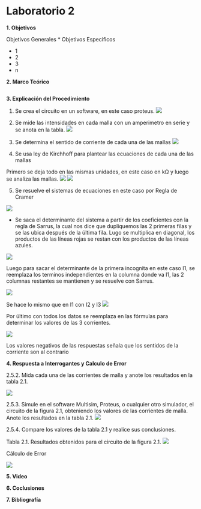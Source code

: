 # Laboratorio 2

__1. Objetivos__

Objetivos Generales 
* 
Objetivos Específicos 
* 1
* 2
* 3
* n


__2. Marco Teórico__ 

![]()


__3. Explicación del Procedimiento__

1. Se crea el circuito en un software, en este caso proteus.
![](https://github.com/ItzAdoc/Imagenes_L2/blob/main/Circuito.PNG)
2. Se mide las intensidades en cada malla con un amperimetro en serie y se anota en la tabla.
![](https://github.com/ItzAdoc/Imagenes_L2/blob/main/Medidas.PNG)

3. Se determina el sentido de corriente de cada una de las mallas 
![](https://github.com/ItzAdoc/Imagenes_L2/blob/main/Sentido.PNG)

4. Se usa ley de Kirchhoff para plantear las ecuaciones de cada una de las mallas 

Primero se deja todo en las mismas unidades, en este caso en kΩ y luego se analiza las mallas.
![](https://github.com/ItzAdoc/Imagenes_L2/blob/main/1.PNG)
![](https://github.com/ItzAdoc/Imagenes_L2/blob/main/2.PNG)

5. Se resuelve el sistemas de ecuaciones en este caso por Regla de Cramer

![](https://github.com/ItzAdoc/Imagenes_L2/blob/main/Ecu.PNG)

* Se saca el determinante del sistema a partir de los coeficientes con la regla de Sarrus, la cual nos dice que dupliquemos las 2 primeras filas y se las ubica después de la última fila. Lugo se multiplica en diagonal, los productos de las líneas rojas se restan con los productos de las líneas azules.
 
![](https://github.com/ItzAdoc/Imagenes_L2/blob/main/3.1.PNG)

Luego para sacar el determinante de la primera incognita en este caso I1, se reemplaza los terminos independientes en la columna donde va I1, las 2 columnas restantes se mantienen y se resuelve con Sarrus.

![](https://github.com/ItzAdoc/Imagenes_L2/blob/main/3.2.PNG)

Se hace lo mismo que en I1 con I2 y I3 
![](https://github.com/ItzAdoc/Imagenes_L2/blob/main/4.PNG)

Por último con todos los datos se reemplaza en las fórmulas para determinar los valores de las 3 corrientes.

![](https://github.com/ItzAdoc/Imagenes_L2/blob/main/5.PNG)

Los valores negativos de las respuestas señala que los sentidos de la corriente son al contrario 

__4. Respuesta a Interrogantes y Calculo de Error__

2.5.2. Mida cada una de las corrientes de malla y anote los resultados en la tabla 2.1.

![](https://github.com/ItzAdoc/Imagenes_L2/blob/main/Medidas.PNG)

2.5.3. Simule en el software Multisim, Proteus, o cualquier otro simulador, el circuito
de la figura 2.1, obteniendo los valores de las corrientes de malla. Anote los resultados
en la tabla 2.1.
![](https://github.com/ItzAdoc/Imagenes_L2/blob/main/Medidas.PNG)

2.5.4. Compare los valores de la tabla 2.1 y realice sus conclusiones.

Tabla 2.1. Resultados obtenidos para el circuito de la figura 2.1.
![](https://github.com/ItzAdoc/Imagenes_L2/blob/main/tablaA.PNG)

Cálculo de Error

![](https://github.com/ItzAdoc/Imagenes_L2/blob/main/error.PNG)

__5. Video__


__6. Coclusiones__ 



__7. Bibliografía__
